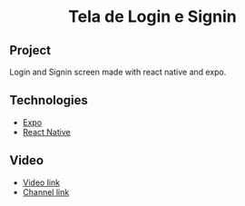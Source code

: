 <h1 align="center">Tela de Login e Signin</h1>

<h2>Project</h2>
<p>Login and Signin screen made with react native and expo.</p>

<h2>Technologies</h2>
<ul>
  <li><a href="https://docs.expo.io">Expo</a></li>
  <li><a href="https://reactnative.dev">React Native</a></li>
</ul>

<h2>Video</h2>
<ul>
  <li><a href="https://www.youtube.com/watch?v=pdFqfOTmd60&t=1128s">Video link</a></li>
  <li><a href="https://www.youtube.com/channel/UCLc5Bq2yfs-S3Zse3ZFRMEQ">Channel link</a></li>
</ul>

